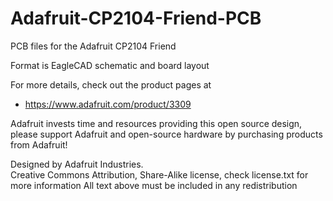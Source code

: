 # Adafruit-CP2104-Friend-PCB
PCB files for the Adafruit CP2104 Friend

Format is EagleCAD schematic and board layout

For more details, check out the product pages at

   * https://www.adafruit.com/product/3309

Adafruit invests time and resources providing this open source design, 
please support Adafruit and open-source hardware by purchasing 
products from Adafruit!

Designed by Adafruit Industries.  
Creative Commons Attribution, Share-Alike license, check license.txt for more information
All text above must be included in any redistribution

